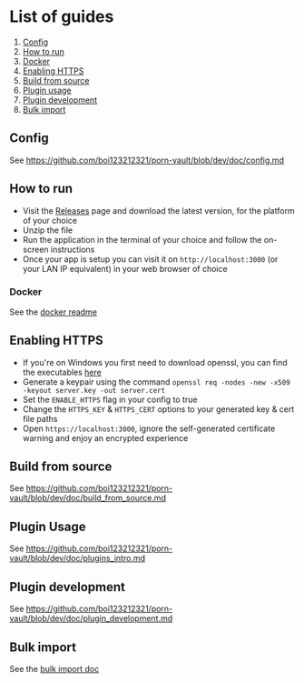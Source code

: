 # List of guides

1. [Config](#config)
2. [How to run](#how-to-run)
3. [Docker](#docker)
4. [Enabling HTTPS](#enabling-https)
5. [Build from source](#build-from-source)
6. [Plugin usage](#plugin-usage)
7. [Plugin development](#plugin-development)
8. [Bulk import](#bulk-import)

## Config

See https://github.com/boi123212321/porn-vault/blob/dev/doc/config.md

## How to run

- Visit the [Releases](https://github.com/boi123212321/porn-vault/releases) page and download the latest version, for the platform of your choice
- Unzip the file
- Run the application in the terminal of your choice and follow the on-screen instructions
- Once your app is setup you can visit it on `http://localhost:3000` (or your LAN IP equivalent) in your web browser of choice

### Docker

See the [docker readme](doc/docker.md)

## Enabling HTTPS

- If you're on Windows you first need to download openssl, you can find the executables [here](https://wiki.openssl.org/index.php/Binaries)
- Generate a keypair using the command `openssl req -nodes -new -x509 -keyout server.key -out server.cert`
- Set the `ENABLE_HTTPS` flag in your config to true
- Change the `HTTPS_KEY` & `HTTPS_CERT` options to your generated key & cert file paths
- Open `https://localhost:3000`, ignore the self-generated certificate warning and enjoy an encrypted experience

## Build from source

See https://github.com/boi123212321/porn-vault/blob/dev/doc/build_from_source.md

## Plugin Usage

See https://github.com/boi123212321/porn-vault/blob/dev/doc/plugins_intro.md

## Plugin development

See https://github.com/boi123212321/porn-vault/blob/dev/doc/plugin_development.md

## Bulk import

See the [bulk import doc](import.md)
